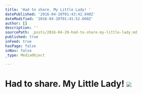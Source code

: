 ```yaml
---
title: 'Had to share. My Little Lady! '
datePublished: '2016-04-20T01:43:42.840Z'
dateModified: '2016-04-20T01:41:52.600Z'
author: []
description: ''
sourcePath: _posts/2016-04-20-had-to-share-my-little-lady.md
published: true
inFeed: true
hasPage: false
inNav: false
_type: MediaObject

---
```

# Had to share. My Little Lady! ![](https://the-grid-user-content.s3-us-west-2.amazonaws.com/62a771ac-e23e-4246-a62c-efe4b1d7f6c3.jpg)